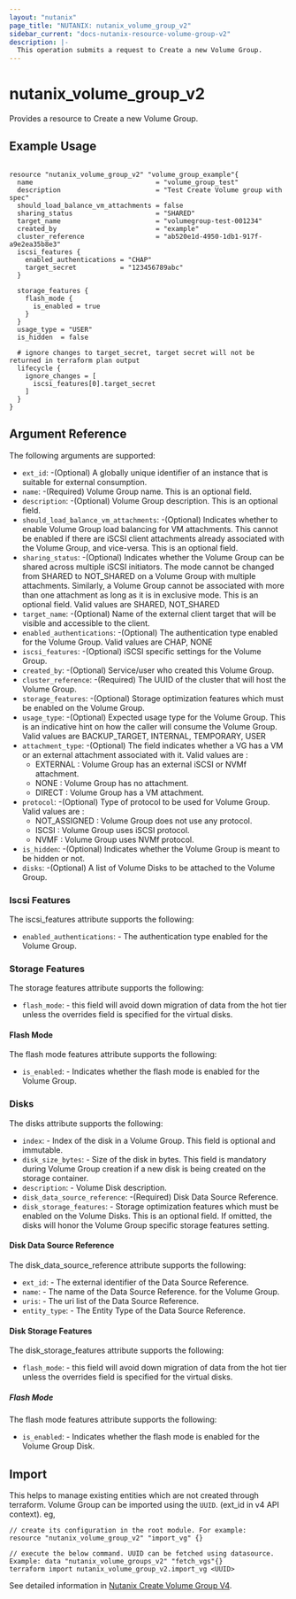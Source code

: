 ```yaml
---
layout: "nutanix"
page_title: "NUTANIX: nutanix_volume_group_v2"
sidebar_current: "docs-nutanix-resource-volume-group-v2"
description: |-
  This operation submits a request to Create a new Volume Group.
---
```


# nutanix_volume_group_v2

Provides a resource to Create a new Volume Group.

## Example Usage

```hcl

resource "nutanix_volume_group_v2" "volume_group_example"{
  name                               = "volume_group_test"
  description                        = "Test Create Volume group with spec"
  should_load_balance_vm_attachments = false
  sharing_status                     = "SHARED"
  target_name                        = "volumegroup-test-001234"
  created_by                         = "example"
  cluster_reference                  = "ab520e1d-4950-1db1-917f-a9e2ea35b8e3"
  iscsi_features {
    enabled_authentications = "CHAP"
    target_secret           = "123456789abc"
  }

  storage_features {
    flash_mode {
      is_enabled = true
    }
  }
  usage_type = "USER"
  is_hidden  = false

  # ignore changes to target_secret, target secret will not be returned in terraform plan output
  lifecycle {
    ignore_changes = [
      iscsi_features[0].target_secret
    ]
  }
}
```

## Argument Reference

The following arguments are supported:

- `ext_id`: -(Optional) A globally unique identifier of an instance that is suitable for external consumption.
- `name`: -(Required) Volume Group name. This is an optional field.
- `description`: -(Optional) Volume Group description. This is an optional field.
- `should_load_balance_vm_attachments`: -(Optional) Indicates whether to enable Volume Group load balancing for VM attachments. This cannot be enabled if there are iSCSI client attachments already associated with the Volume Group, and vice-versa. This is an optional field.
- `sharing_status`: -(Optional) Indicates whether the Volume Group can be shared across multiple iSCSI initiators. The mode cannot be changed from SHARED to NOT_SHARED on a Volume Group with multiple attachments. Similarly, a Volume Group cannot be associated with more than one attachment as long as it is in exclusive mode. This is an optional field. Valid values are SHARED, NOT_SHARED
- `target_name`: -(Optional) Name of the external client target that will be visible and accessible to the client.
- `enabled_authentications`: -(Optional) The authentication type enabled for the Volume Group. Valid values are CHAP, NONE
- `iscsi_features`: -(Optional) iSCSI specific settings for the Volume Group.
- `created_by`: -(Optional) Service/user who created this Volume Group.
- `cluster_reference`: -(Required) The UUID of the cluster that will host the Volume Group.
- `storage_features`: -(Optional) Storage optimization features which must be enabled on the Volume Group.
- `usage_type`: -(Optional) Expected usage type for the Volume Group. This is an indicative hint on how the caller will consume the Volume Group. Valid values are BACKUP_TARGET, INTERNAL, TEMPORARY, USER
- `attachment_type`: -(Optional) The field indicates whether a VG has a VM or an external attachment associated with it. Valid values are :
  - EXTERNAL : Volume Group has an external iSCSI or NVMf attachment.
  - NONE : Volume Group has no attachment.
  - DIRECT : Volume Group has a VM attachment.
- `protocol`: -(Optional) Type of protocol to be used for Volume Group. Valid values are :
  - NOT_ASSIGNED : Volume Group does not use any protocol.
  - ISCSI : Volume Group uses iSCSI protocol.
  - NVMF : Volume Group uses NVMf protocol.
- `is_hidden`: -(Optional) Indicates whether the Volume Group is meant to be hidden or not.
- `disks`: -(Optional) A list of Volume Disks to be attached to the Volume Group.

### Iscsi Features

The iscsi_features attribute supports the following:

- `enabled_authentications`: - The authentication type enabled for the Volume Group.

### Storage Features

The storage features attribute supports the following:

- `flash_mode`: - this field will avoid down migration of data from the hot tier unless the overrides field is specified for the virtual disks.

#### Flash Mode

The flash mode features attribute supports the following:

- `is_enabled`: - Indicates whether the flash mode is enabled for the Volume Group.

### Disks

The disks attribute supports the following:

- `index`: - Index of the disk in a Volume Group. This field is optional and immutable.
- `disk_size_bytes`: - Size of the disk in bytes. This field is mandatory during Volume Group creation if a new disk is being created on the storage container.
- `description`: - Volume Disk description.
- `disk_data_source_reference`: -(Required) Disk Data Source Reference.
- `disk_storage_features`: - Storage optimization features which must be enabled on the Volume Disks. This is an optional field. If omitted, the disks will honor the Volume Group specific storage features setting.

#### Disk Data Source Reference

The disk_data_source_reference attribute supports the following:

- `ext_id`: - The external identifier of the Data Source Reference.
- `name`: - The name of the Data Source Reference. for the Volume Group.
- `uris`: - The uri list of the Data Source Reference.
- `entity_type`: - The Entity Type of the Data Source Reference.

#### Disk Storage Features

The disk_storage_features attribute supports the following:

- `flash_mode`: - this field will avoid down migration of data from the hot tier unless the overrides field is specified for the virtual disks.

##### Flash Mode

The flash mode features attribute supports the following:

- `is_enabled`: - Indicates whether the flash mode is enabled for the Volume Group Disk.

## Import

This helps to manage existing entities which are not created through terraform. Volume Group can be imported using the `UUID`. (ext_id in v4 API context). eg,

```hcl
// create its configuration in the root module. For example:
resource "nutanix_volume_group_v2" "import_vg" {}

// execute the below command. UUID can be fetched using datasource. Example: data "nutanix_volume_groups_v2" "fetch_vgs"{}
terraform import nutanix_volume_group_v2.import_vg <UUID>
```

See detailed information in [Nutanix Create Volume Group V4](https://developers.nutanix.com/api-reference?namespace=volumes&version=v4.0#tag/VolumeGroups/operation/createVolumeGroup).
